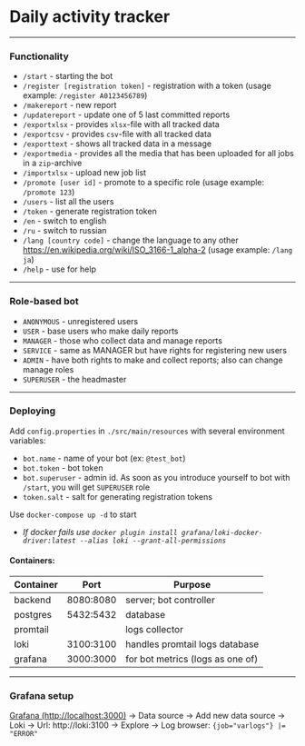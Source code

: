 # Daily activity tracker

---

### Functionality

- `/start` - starting the bot
- `/register [registration token]` - registration with a token (usage example: `/register A0123456789`)
- `/makereport` - new report
- `/updatereport` - update one of 5 last committed reports
- `/exportxlsx` - provides `xlsx`-file with all tracked data
- `/exportcsv` - provides `csv`-file with all tracked data
- `/exporttext` - shows all tracked data in a message
- `/exportmedia` - provides all the media that has been uploaded for all jobs in a `zip`-archive
- `/importxlsx` - upload new job list
- `/promote [user id]` - promote to a specific role (usage example: `/promote 123`)
- `/users` - list  all the users
- `/token` - generate registration token
- `/en` - switch to english
- `/ru` - switch to russian
- `/lang [country code]` - change the language to any other https://en.wikipedia.org/wiki/ISO_3166-1_alpha-2 (usage example: `/lang ja`)
- `/help` - use for help

---

### Role-based bot

- `ANONYMOUS` - unregistered users
- `USER` - base users who make daily reports
- `MANAGER` - those who collect data and manage reports
- `SERVICE` - same as MANAGER but have rights for registering new users
- `ADMIN` - have both rights to make and collect reports; also can change manage roles
- `SUPERUSER` - the headmaster

---

### Deploying

Add `config.properties` in `./src/main/resources` with several environment variables:
- `bot.name` - name of your bot (ex: `@test_bot`)
- `bot.token` - bot token
- `bot.superuser` - admin id. As soon as you introduce yourself to bot with `/start`, you will get `SUPERUSER` role
- `token.salt` - salt for generating registration tokens

Use `docker-compose up -d` to start

* _If docker fails use `docker plugin install grafana/loki-docker-driver:latest --alias loki --grant-all-permissions`_

#### Containers:

| Container | Port      | Purpose                          |
|-----------|-----------|----------------------------------|
| backend   | 8080:8080 | server; bot controller           |
| postgres  | 5432:5432 | database                         |
| promtail  |           | logs collector                   |
| loki      | 3100:3100 | handles promtail logs database   |
| grafana   | 3000:3000 | for bot metrics (logs as one of) |


---

### Grafana setup

[Grafana (http://localhost:3000)](http://localhost:3000) &rarr; Data source &rarr; Add new data source &rarr;
Loki &rarr; Url: http://loki:3100 &rarr; Explore &rarr; Log browser: `{job="varlogs"} |= "ERROR"`
